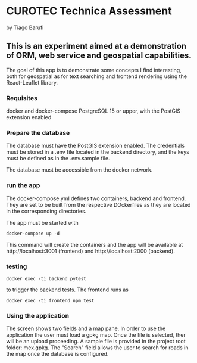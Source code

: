 # CUROTEC Technica Assessment
by Tiago Barufi

## This is an experiment aimed at a demonstration of ORM, web service and geospatial capabilities.
The goal of this app is to demonstrate some concepts I find interesting, both for geospatial as for text searching and frontend rendering using the React-Leaflet library.


### Requisites

docker and docker-compose
PostgreSQL 15 or upper, with the PostGIS extension enabled

### Prepare the database 
The database must have the PostGIS extension enabled. The credentials must be stored in a .env file located in the backend directory, and the keys must be defined as in the .env.sample file.

The database must be accessible from the docker network.

### run the app
The docker-compose.yml defines two containers, backend and frontend.
They are set to be built from the respective DOckerfiles as they are located in the corresponding directories.

The app must be started with

`docker-compose up -d`

This command will create the containers and the app will be available at http://localhost:3001 (frontend) and http://localhost:2000 (backend).

### testing
`docker exec -ti backend pytest` 

to trigger the backend tests. The frontend runs as 

`docker exec -ti frontend npm test`

### Using the application
The screen shows two fields and a map pane. In order to use the application the user must load a gpkg map. 
Once the file is selected, ther will be an upload proceeding.
A sample file is provided in the project root folder: mex.gpkg. 
The "Search" field allows the user to search for roads in the map once the database is configured.

